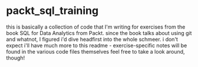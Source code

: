 # packt_sql_training
 this is basically a collection of code that I'm writing for exercises from the book SQL for Data Analytics from Packt.
 since the book talks about using git and whatnot, I figured i'd dive headfirst into the whole schmeer.
 i don't expect i'll have much more to this readme - exercise-specific notes will be found in the various code files themselves
 feel free to take a look around, though!
